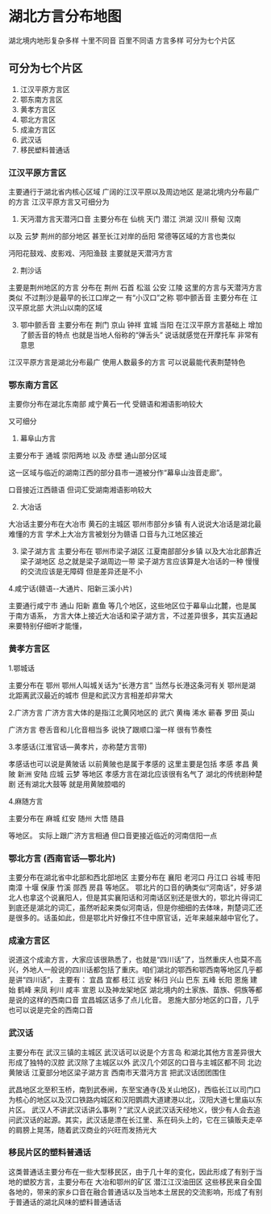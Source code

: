 # 湖北方言分布地图
湖北境内地形复杂多样
十里不同音 百里不同语
方言多样 可分为七个片区




## 可分为七个片区
1. 江汉平原方言区
2. 鄂东南方言区
3. 黄孝方言区
4. 鄂北方言区
5. 成渝方言区
6. 武汉话
7. 移民塑料普通话

### 江汉平原方言区
主要通行于湖北省内核心区域
广阔的江汉平原以及周边地区
是湖北境内分布最广的方言
江汉平原方言又可细分为
1. 天沔潜方言天潜沔口音
    主要分布在
仙桃
天门
潜江
洪湖
汉川
蔡甸
汉南

以及
云梦
荆州的部分地区
甚至长江对岸的岳阳 常德等区域的方言也类似

沔阳花鼓戏、皮影戏、沔阳渔鼓
主要就是天潜沔方言



2. 荆沙话

主要是荆州地区的方言
分布在
荆州
石首
松滋
公安
江陵
这里的方言与天潜沔方言类似
不过荆沙是最早的长江口岸之一
有“小汉口”之称
 鄂中颤舌音
主要分布在
江汉平原北部
大洪山以南的区域

3. 鄂中颤舌音
主要分布在
荆门
京山
钟祥
宜城
当阳
在江汉平原方言基础上
增加了颤舌音的特点
也就是当地人俗称的“弹舌头”
说话就感觉在开摩托车
非常有意思


江汉平原方言是湖北分布最广 
使用人数最多的方言
可以说最能代表荆楚特色

### 鄂东南方言区
主要你分布在湖北东南部
咸宁黄石一代
受赣语和湘语影响较大

又可细分
1. 幕阜山方言

主要分布于
通城
崇阳两地
以及
赤壁
通山部分区域

这一区域与临近的湖南江西的部分县市一道被分作“幕阜山浊音走廊”。

口音接近江西赣语
但词汇受湖南湘语影响较大

2. 大冶话 
   
大冶话主要分布在大冶市
黄石的主城区
鄂州市部分乡镇
有人说说大冶话是湖北最难懂的方言
学术上大冶方言被划分为赣语
口音与九江地区接近


3. 梁子湖方言
主要分布在
鄂州市梁子湖区
江夏南部部分乡镇
以及大冶北部靠近梁子湖地区
总之就是梁子湖周边一带
梁子湖方言应该算是大冶话的一种
慢慢的交流应该是无障碍
但是差异还是不小



4.咸宁话(赣语--大通片、阳新三溪小片)

主要通行咸宁市
通山
阳新
嘉鱼
等几个地区，这些地区位于幕阜山北麓，也是属于南方语系，
方言大体上接近大冶话和梁子湖方言，不过差异很多，其实互通起来要特别仔细听才能懂，


### 黄孝方言区

1.鄂城话

主要分布在
鄂州
鄂州人叫城关话为“长港方言”
当然与长港这条河有关
鄂州是湖北距离武汉最近的城市
但是和武汉方言相差却非常大



2.广济方言
广济方言大体的是指江北黄冈地区的
武穴
黄梅
浠水
蕲春
罗田
英山

广济方言
卷舌音和儿化音相当多
说快了跟顺口溜一样
很有节奏性

3.孝感话(江淮官话—黄孝片，亦称楚方言带)

孝感话也可以说是黄陂话
以前黄陂也是属于孝感的
这里主要是包括
孝感
孝昌
黄陂
新洲
安陆
应城
云梦
等地区
孝感方言在湖北应该很有名气了
湖北的传统剧种楚剧
还有湖北大鼓等
就是用黄陂腔唱的

4.麻随方言 

主要分布在
麻城
红安
随州
大悟
随县

等地区。
实际上跟广济方言相通
但口音更接近临近的河南信阳一点


### 鄂北方言 (西南官话—鄂北片)

主要分布在湖北省中北部和西北部地区
主要分布在
襄阳
老河口
丹江口
谷城
枣阳
南漳
十堰
保康
竹溪
郧西
房县
等地区。
鄂北片的口音的确类似“河南话”，好多湖北人也拿这个说襄阳人，但是其实襄阳话和河南话区别还是很大的，鄂北片得词汇到底还是湖北的词汇，虽然听起来类似河南话，但是你细细的去体味，荆楚词汇还是很多的。话虽如此，但是鄂北片好像扛不住中原官话，近年来越来越中官化了。

### 成渝方言区
说道这个成渝方言，大家应该很熟悉了，也就是“四川话”了，当然重庆人也莫不高兴，外地人一般说的四川话都包括了重庆。咱们湖北的鄂西和鄂西南等地区几乎都是讲“四川话”，
主要有：
宜昌
宜都
枝江
远安
秭归
兴山
巴东
五峰
长阳
恩施
建始
鹤峰
来凤
利川
咸丰
宣恩
以及神龙架地区
湖北境内的土家族、苗族、侗族等都是说的这样的西南口音
宜昌城区话多了点儿化音。
恩施大部分地区的口音，几乎也可以说是完全的西南口音

### 武汉话
主要分布在
武汉三镇的主城区
武汉话可以说是个方言岛
和湖北其他方言差异很大
形成了独特的汉腔
武汉除了主城区以外
武汉几个郊区的口音与主城区都不同
北边黄陂话
江夏部分地区梁子湖方言
西南市天潜沔方言
把武汉话团团围住

武昌地区北至积玉桥，南到武泰闸，东至宝通寺(及关山地区)，西临长江以司门口为核心的地区以及汉口铁路内城区和汉阳鹦鹉大道建港以北，汉阳大道七里庙以东片区。
武汉人不讲武汉话讲么事咧？”武汉人说武汉话天经地义，很少有人会去追问武汉话的起源。其实，武汉话是漂在长江里、系在码头上的，它在三镇贩夫走卒的肩膀上晃荡，随着武汉商业的兴旺而发扬光大

### 移民片区的塑料普通话

这类普通话主要分布在一些大型移民区，由于几十年的变化，因此形成了有别于当地的塑胶方言，主要分布在
大冶和鄂州的矿区
潜江江汉油田区 
这些移民来自全国各地的，带来的家乡口音在融合普通话以及当地本土居民的交流影响，形成了有别于普通话的湖北风味的塑料普通话话
